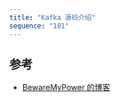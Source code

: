 ```yaml
---
title: "Kafka 源码介绍"
sequence: "101"
---
```


## 参考

- [BewareMyPower 的博客](https://bewaremypower.github.io/tags/Kafka/)
